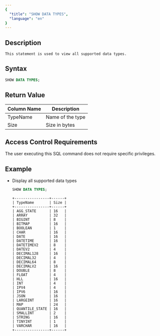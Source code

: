 ```yaml
---
{
  "title": "SHOW DATA TYPES",
  "language": "en"
}
---
```


<!-- 
Licensed to the Apache Software Foundation (ASF) under one
or more contributor license agreements.  See the NOTICE file
distributed with this work for additional information
regarding copyright ownership.  The ASF licenses this file
to you under the Apache License, Version 2.0 (the
"License"); you may not use this file except in compliance
with the License.  You may obtain a copy of the License at

  http://www.apache.org/licenses/LICENSE-2.0

Unless required by applicable law or agreed to in writing,
software distributed under the License is distributed on an
"AS IS" BASIS, WITHOUT WARRANTIES OR CONDITIONS OF ANY
KIND, either express or implied.  See the License for the
specific language governing permissions and limitations
under the License.
-->

## Description

    This statement is used to view all supported data types.

## Syntax

```sql
SHOW DATA TYPES;
```

## Return Value

| Column Name | Description      |
|-------------|------------------|
| TypeName    | Name of the type |
| Size        | Size in bytes    |

## Access Control Requirements

The user executing this SQL command does not require specific privileges.

## Example

- Display all supported data types

    ```sql
    SHOW DATA TYPES;
    ```
    ```text
    +----------------+------+
    | TypeName       | Size |
    +----------------+------+
    | AGG_STATE      | 16   |
    | ARRAY          | 32   |
    | BIGINT         | 8    |
    | BITMAP         | 16   |
    | BOOLEAN        | 1    |
    | CHAR           | 16   |
    | DATE           | 16   |
    | DATETIME       | 16   |
    | DATETIMEV2     | 8    |
    | DATEV2         | 4    |
    | DECIMAL128     | 16   |
    | DECIMAL32      | 4    |
    | DECIMAL64      | 8    |
    | DECIMALV2      | 16   |
    | DOUBLE         | 8    |
    | FLOAT          | 4    |
    | HLL            | 16   |
    | INT            | 4    |
    | IPV4           | 4    |
    | IPV6           | 16   |
    | JSON           | 16   |
    | LARGEINT       | 16   |
    | MAP            | 24   |
    | QUANTILE_STATE | 16   |
    | SMALLINT       | 2    |
    | STRING         | 16   |
    | TINYINT        | 1    |
    | VARCHAR        | 16   |
    +----------------+------+
    ```

